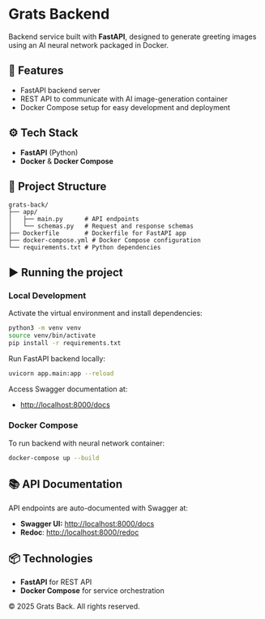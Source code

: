 # Grats Backend

Backend service built with **FastAPI**, designed to generate greeting images using an AI neural network packaged in Docker.

## 🚀 Features
- FastAPI backend server
- REST API to communicate with AI image-generation container
- Docker Compose setup for easy development and deployment

## ⚙️ Tech Stack
- **FastAPI** (Python)
- **Docker** & **Docker Compose**

## 📂 Project Structure

```
grats-back/
├── app/
│   ├── main.py      # API endpoints
│   └── schemas.py   # Request and response schemas
├── Dockerfile       # Dockerfile for FastAPI app
├── docker-compose.yml # Docker Compose configuration
└── requirements.txt # Python dependencies
```

## ▶️ Running the project

### Local Development

Activate the virtual environment and install dependencies:

```bash
python3 -m venv venv
source venv/bin/activate
pip install -r requirements.txt
```

Run FastAPI backend locally:

```bash
uvicorn app.main:app --reload
```

Access Swagger documentation at:

- [http://localhost:8000/docs](http://localhost:8000/docs)

### Docker Compose

To run backend with neural network container:

```bash
docker-compose up --build
```

## 📚 API Documentation

API endpoints are auto-documented with Swagger at:
- **Swagger UI:** [http://localhost:8000/docs](http://localhost:8000/docs)
- **Redoc**: [http://localhost:8000/redoc](http://localhost:8000/redoc)

## 📦 Technologies
- **FastAPI** for REST API
- **Docker Compose** for service orchestration

© 2025 Grats Back. All rights reserved.
